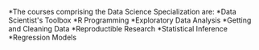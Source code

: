 *The courses comprising the Data Science Specialization are: 
*Data Scientist's Toolbox
*R Programming
*Exploratory Data Analysis
*Getting and Cleaning Data
*Reproductible Research
*Statistical Inference
*Regression Models